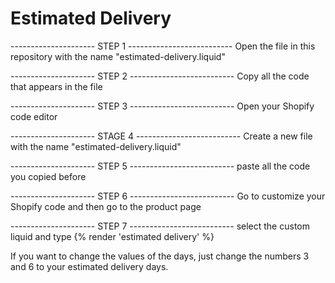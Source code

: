 # Estimated Delivery
--------------------- STEP 1 --------------------------
Open the file in this repository with the name "estimated-delivery.liquid"

--------------------- STEP 2 --------------------------
Copy all the code that appears in the file


--------------------- STEP 3 --------------------------
Open your Shopify code editor

--------------------- STAGE 4 --------------------------
Create a new file with the name "estimated-delivery.liquid"

--------------------- STEP 5 --------------------------
paste all the code you copied before

--------------------- STEP 6 --------------------------
Go to customize your Shopify code and then go to the product page


--------------------- STEP 7 --------------------------
select the custom liquid and type {% render 'estimated delivery' %}


If you want to change the values of the days, just change the numbers 3 and 6 to your estimated delivery days.

<script>
  document.getElementById("earliest-day").innerHTML = dayjs().add(3, 'days').format("MMM D");
  document.getElementById("latest-day").innerHTML = dayjs().add(6, 'days').format("MMM D");
</script>
